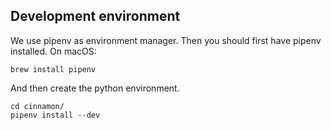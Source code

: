 ## Development environment

We use pipenv as environment manager. Then you should first have pipenv installed. On macOS:
```
brew install pipenv
```

And then create the python environment.
```
cd cinnamon/
pipenv install --dev
```
